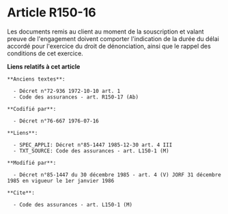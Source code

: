 # Article R150-16

Les documents remis au client au moment de la souscription et valant preuve de l'engagement doivent comporter l'indication de
la durée du délai accordé pour l'exercice du droit de dénonciation, ainsi que le rappel des conditions de cet exercice.

**Liens relatifs à cet article**

	**Anciens textes**:

	  - Décret n°72-936 1972-10-10 art. 1
	  - Code des assurances - art. R150-17 (Ab)

	**Codifié par**:

	  - Décret n°76-667 1976-07-16

	**Liens**:

	  - SPEC_APPLI: Décret n°85-1447 1985-12-30 art. 4 III
	  - TXT_SOURCE: Code des assurances - art. L150-1 (M)

	**Modifié par**:

	  - Décret n°85-1447 du 30 décembre 1985 - art. 4 (V) JORF 31 décembre 1985 en vigueur le 1er janvier 1986

	**Cite**:

	  - Code des assurances - art. L150-1 (M)
